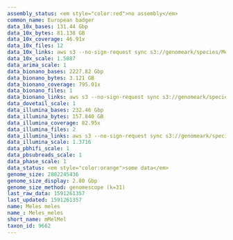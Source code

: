 ```yaml
---
assembly_status: <em style="color:red">no assembly</em>
common_name: European badger
data_10x_bases: 131.44 Gbp
data_10x_bytes: 81.138 GB
data_10x_coverage: 46.91x
data_10x_files: 12
data_10x_links: aws s3 --no-sign-request sync s3://genomeark/species/Meles_meles/mMelMel3/genomic_data/10x/ .<br>
data_10x_scale: 1.5087
data_arima_scale: 1
data_bionano_bases: 2227.82 Gbp
data_bionano_bytes: 3.121 GB
data_bionano_coverage: 795.01x
data_bionano_files: 1
data_bionano_links: aws s3 --no-sign-request sync s3://genomeark/species/Meles_meles/mMelMel3/genomic_data/bionano/ .<br>
data_dovetail_scale: 1
data_illumina_bases: 232.46 Gbp
data_illumina_bytes: 157.840 GB
data_illumina_coverage: 82.95x
data_illumina_files: 2
data_illumina_links: aws s3 --no-sign-request sync s3://genomeark/species/Meles_meles/mMelMel1/genomic_data/illumina/ .<br>aws s3 --no-sign-request sync s3://genomeark/species/Meles_meles/mMelMel2/genomic_data/illumina/ .<br>
data_illumina_scale: 1.3716
data_pbhifi_scale: 1
data_pbsubreads_scale: 1
data_phase_scale: 1
data_status: <em style="color:orange">some data</em>
genome_size: 2802245436
genome_size_display: 2.80 Gbp
genome_size_method: genomescope (k=31)
last_raw_data: 1591261357
last_updated: 1591261357
name: Meles meles
name_: Meles_meles
short_name: mMelMel
taxon_id: 9662
---
```


